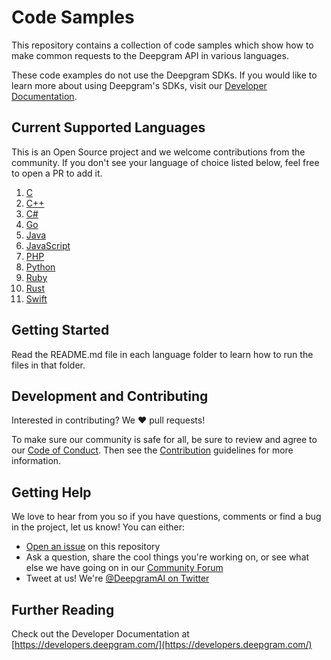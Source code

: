 # Code Samples

This repository contains a collection of code samples which show how to make common requests to the Deepgram API in various languages.

These code examples do not use the Deepgram SDKs. If you would like to learn more about using Deepgram's SDKs, visit our [Developer Documentation](https://developers.deepgram.com/docs/deepgram-sdks).

## Current Supported Languages

This is an Open Source project and we welcome contributions from the community. If you don't see your language of choice listed below, feel free to open a PR to add it.

1. [C](./languages/c/)
2. [C++](./languages/cpp/)
3. [C#](./languages/csharp/)
4. [Go](./languages/go/)
5. [Java](./languages/java/)
6. [JavaScript](./languages/javascript/)
7. [PHP](./languages/php/)
8. [Python](./languages/python/)
9. [Ruby](./languages/ruby/)
10. [Rust](./languages/rust/)
11. [Swift](./languages/swift/)

## Getting Started

Read the README.md file in each language folder to learn how to run the files in that folder.

## Development and Contributing

Interested in contributing? We ❤️ pull requests!

To make sure our community is safe for all, be sure to review and agree to our
[Code of Conduct](./CODE_OF_CONDUCT.md). Then see the
[Contribution](./CONTRIBUTING.md) guidelines for more information.

## Getting Help

We love to hear from you so if you have questions, comments or find a bug in the
project, let us know! You can either:

- [Open an issue](https://github.com/deepgram/[reponame]/issues/new) on this repository
- Ask a question, share the cool things you're working on, or see what else we have going on in our [Community Forum](https://github.com/orgs/deepgram/discussions/)
- Tweet at us! We're [@DeepgramAI on Twitter](https://twitter.com/DeepgramAI)

## Further Reading

Check out the Developer Documentation at [https://developers.deepgram.com/](https://developers.deepgram.com/)
